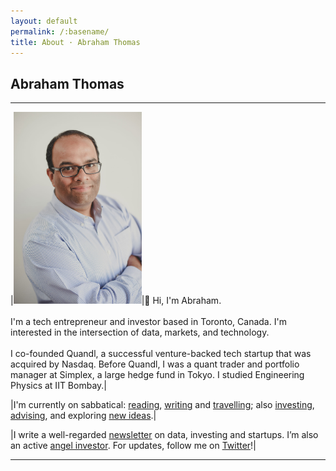 ```yaml
---
layout: default
permalink: /:basename/
title: About · Abraham Thomas
---
```


## Abraham Thomas

----


|<img style="width:205px" src="/assets/img/Abraham-Thomas.jpg">|👋 Hi, I'm Abraham.<br/><br/>I'm a tech entrepreneur and investor based in Toronto, Canada. I'm interested in the intersection of data, markets, and technology.<br/><br/>I co-founded Quandl, a successful venture-backed tech startup that was acquired by Nasdaq. Before Quandl, I was a quant trader and portfolio manager at Simplex, a large hedge fund in Tokyo. I studied Engineering Physics at IIT Bombay.|

|I'm currently on sabbatical: [reading](/library), [writing](/writing) and [travelling](/gallery); also [investing](/investing), [advising](/work), and exploring [new ideas](/interests).|

|I write a well-regarded [newsletter]((/writing)) on data, investing and startups. I’m also an active [angel investor](/investing). For updates, follow me on [Twitter](https://twitter.com/athomasq)!|

----
